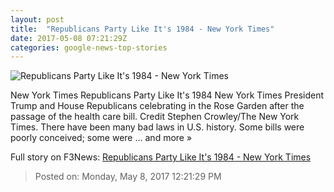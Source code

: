 ```yaml
---
layout: post
title:  "Republicans Party Like It's 1984 - New York Times"
date: 2017-05-08 07:21:29Z
categories: google-news-top-stories
---
```


![Republicans Party Like It's 1984 - New York Times](https://static01.nyt.com/images/2017/05/08/opinion/08krugmanWeb/08krugmanWeb-facebookJumbo.jpg)

New York Times Republicans Party Like It's 1984 New York Times President Trump and House Republicans celebrating in the Rose Garden after the passage of the health care bill. Credit Stephen Crowley/The New York Times. There have been many bad laws in U.S. history. Some bills were poorly conceived; some were ... and more »


Full story on F3News: [Republicans Party Like It's 1984 - New York Times](http://www.f3nws.com/n/RfgcrH)

> Posted on: Monday, May 8, 2017 12:21:29 PM

